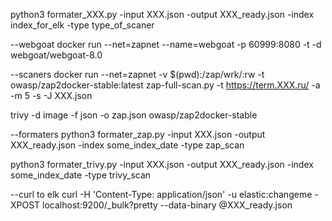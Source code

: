 
python3 formater_XXX.py -input XXX.json -output XXX_ready.json -index index_for_elk -type type_of_scaner


--webgoat
docker run --net=zapnet --name=webgoat -p 60999:8080 -t -d webgoat/webgoat-8.0



--scaners
docker run --net=zapnet -v $(pwd):/zap/wrk/:rw -t owasp/zap2docker-stable:latest zap-full-scan.py  -t https://term.XXX.ru/ -a -m 5 -s -J XXX.json


trivy  -d image -f json  -o zap.json  owasp/zap2docker-stable


--formaters
python3 formater_zap.py -input XXX.json -output XXX_ready.json -index some_index_date -type zap_scan

python3 formater_trivy.py -input XXX.json -output XXX_ready.json -index some_index_date -type trivy_scan



--curl to elk
curl -H 'Content-Type: application/json' -u elastic:changeme  -XPOST localhost:9200/_bulk?pretty --data-binary @XXX_ready.json

